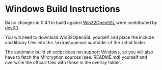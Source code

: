 # Windows Build Instructions
Basic changes in 0.4.1 to build against [Win32OpenSSL](http://www.slproweb.com/products/Win32OpenSSL.html) were contributed by [dev00](http://dev00.pytalhost.com/).

You will need to download Win32OpenSSL yourself and place the include and library files into the .\extras\openssl subfolder of the xchat folder.

The automatic build.sh script does not support Windows, so you will also have to fetch the Mircryption sources (see: README.md) yourself and overwrite the official files with those in the overlay folder.
